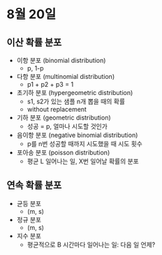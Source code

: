 # 8월 20일

## 이산 확률 분포
* 이항 분포 (binomial distribution)
    * p, 1-p
* 다항 분포 (multinomial distribution)
    * p1 + p2 + p3 = 1
* 초기하 분포 (hypergeometric distribution)
    * s1, s2가 있는 샘플 n개 뽑을 때의 확률
    * without replacement
* 기하 분포 (geometric distribution)
    * 성공 = p, 얼마나 시도할 것인가
* 음이항 분포 (negative binomial distribution)
    * p를 n번 성공할 때까지 시도했을 때 시도 횟수
* 포아송 분포 (poisson distribution)
    * 평균 L 일어나는 일, X번 일어날 확률의 분포

## 연속 확률 분포
* 균등 분포
    * (m, s)
* 정규 분포
    * (m, s) 
* 지수 분포
    * 평균적으로 B 시간마다 일어나는 일: 다음 일 언제?